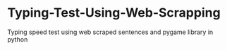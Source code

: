 # Typing-Test-Using-Web-Scrapping
Typing speed test using web scraped sentences and pygame library in python
